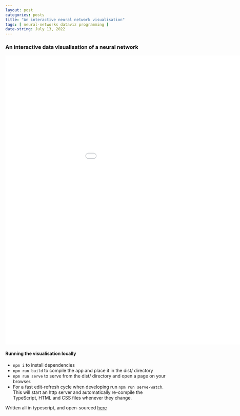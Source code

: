 ```yaml
---
layout: post
categories: posts
title: "An interactive neural network visualisation"
tags: [ neural-networks dataviz programming ]
date-string: July 13, 2022
---
```


### An interactive data visualisation of a neural network

<div style='text-align:center' >
    <iframe height='900' width='1100' style='border:none' src='/nnviz/index.html'>
    </iframe>
</div>

#### Running the visualisation locally

- `npm i` to install dependencies
- `npm run build` to compile the app and place it in the dist/ directory
- `npm run serve` to serve from the dist/ directory and open a page on your browser.
- For a fast edit-refresh cycle when developing run `npm run serve-watch`. This will start an http server and automatically re-compile the TypeScript, HTML and CSS files whenever they change.

Written all in typescript, and open-sourced [here](https://github.com/NFS002/nnviz)